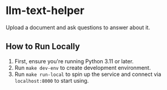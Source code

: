 # llm-text-helper
Upload a document and ask questions to answer about it.

## How to Run Locally
1. First, ensure you're running Python 3.11 or later.
2. Run `make dev-env` to create development environment.
3. Run `make run-local` to spin up the service and connect via `localhost:8000` to start using.